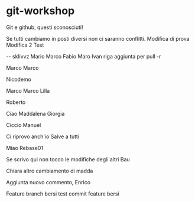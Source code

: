 # git-workshop
 
Git e github, questi sconosciuti!

Se tutti cambiamo in posti diversi non ci saranno conflitti.
Modifica di prova
Modifica 2
Test

-- sklivvz
Mario
Marco
Fabio
Maro
Ivan
riga aggiunta per pull -r

Marco Marco

Nicodemo

Marco Marco
Lilla


Roberto

Ciao
Maddalena
Giorgia

Ciccio
Manuel

Ci riprovo anch'io
Salve a tutti

Miao
Rebase01


Se scrivo qui non tocco le modifiche degli altri
Bau

Chiara
altro cambiamento di madda


Aggiunta nuovo commento, Enrico

Feature branch bersi
test commit feature bersi
